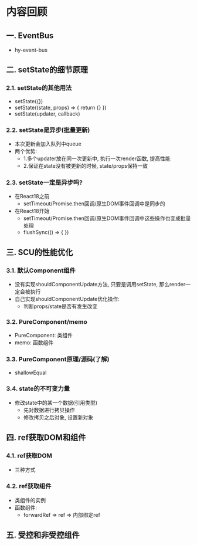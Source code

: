 # 内容回顾

## 一. EventBus

* hy-event-bus





## 二. setState的细节原理

### 2.1. setState的其他用法

* setState({})
* setState((state, props) => { return {} })
* setState(updater, callback)





### 2.2. setState是异步(批量更新)

* 本次更新会加入队列中queue
* 两个优势:
  * 1.多个updater放在同一次更新中, 执行一次render函数, 提高性能
  * 2.保证在state没有被更新的时候, state/props保持一致





### 2.3. setState一定是异步吗?

* 在React18之前
  * setTimeout/Promise.then回调/原生DOM事件回调中是同步的
* 在React18开始
  * setTimeout/Promise.then回调/原生DOM事件回调中这些操作也变成批量处理
  * flushSync(() => {  })





## 三. SCU的性能优化

### 3.1. 默认Component组件

* 没有实现shouldComponentUpdate方法, 只要是调用setState, 那么render一定会被执行
* 自己实现shouldComponentUpdate优化操作:
  * 判断props/state是否有发生改变



### 3.2. PureComponent/memo

* PureComponent: 类组件
* memo: 函数组件



### 3.3. PureComponent原理/源码(了解)

* shallowEqual





### 3.4. state的不可变力量

* 修改state中的某一个数据(引用类型)
  * 先对数据进行拷贝操作
  * 修改拷贝之后对象, 设置新对象





## 四. ref获取DOM和组件

### 4.1. ref获取DOM

* 三种方式





### 4.2. ref获取组件

* 类组件的实例
* 函数组件:
  * forwardRef => ref => 内部绑定ref





## 五. 受控和非受控组件





